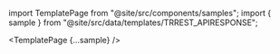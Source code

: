 import TemplatePage from "@site/src/components/samples";
import { sample } from "@site/src/data/templates/TRREST_APIRESPONSE";

<TemplatePage {...sample} />
